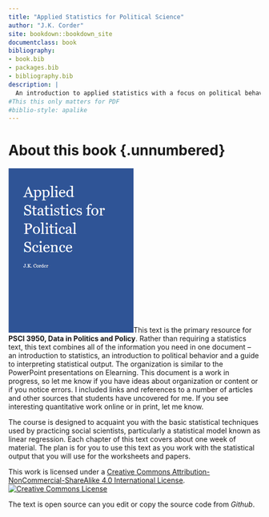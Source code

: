 ```yaml
--- 
title: "Applied Statistics for Political Science"
author: "J.K. Corder"
site: bookdown::bookdown_site
documentclass: book
bibliography:
- book.bib
- packages.bib
- bibliography.bib
description: |
  An introduction to applied statistics with a focus on political behavior
#This this only matters for PDF
#biblio-style: apalike
---
```


<!-- Note that one .rmd can contain multiple sections starting with # -->

# About this book {.unnumbered}

<img src="cover.png" class="cover" width="250" height="328"/>This text is the primary resource for **PSCI 3950, Data in Politics and Policy**. Rather than requiring a statistics text, this text combines all of the information you need in one document – an introduction to statistics, an introduction to political behavior and a guide to interpreting statistical output. The organization is similar to the PowerPoint presentations on Elearning. This document is a work in progress, so let me know if you have ideas about organization or content or if you notice errors. I included links and references to a number of articles and other sources that students have uncovered for me. If you see interesting quantitative work online or in print, let me know.

The course is designed to acquaint you with the basic statistical techniques used by practicing social scientists, particularly a statistical model known as linear regression. Each chapter of this text covers about one week of material. The plan is for you to use this text as you work with the statistical output that you will use for the worksheets and papers.

This work is licensed under a <a rel="license" href="http://creativecommons.org/licenses/by-nc-sa/4.0/">Creative Commons Attribution-NonCommercial-ShareAlike 4.0 International License</a>.<a rel="license" href="http://creativecommons.org/licenses/by-nc-sa/4.0/"><img alt="Creative Commons License" style="border-width:0" src="https://i.creativecommons.org/l/by-nc-sa/4.0/88x31.png" /></a><br />

The text is open source can you edit or copy the source code from *Github*.


